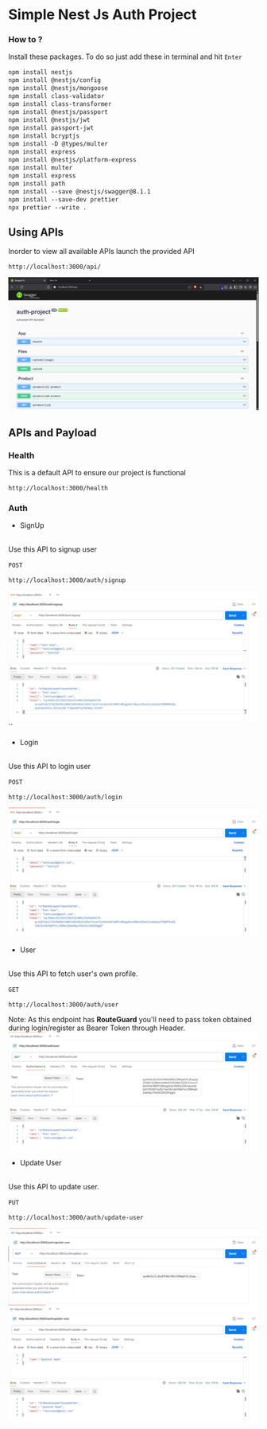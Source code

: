 
# Simple Nest Js Auth Project

### How to ?
Install these packages. To do so just add these in terminal and hit `Enter`
```
npm install nestjs
npm install @nestjs/config
npm install @nestjs/mongoose
npm install class-validator
npm install class-transformer
npm install @nestjs/passport
npm install @nestjs/jwt
npm install passport-jwt
npm install bcryptjs
npm install -D @types/multer
npm install express
npm install @nestjs/platform-express
npm install multer
npm install express
npm install path
npm install --save @nestjs/swagger@8.1.1
npm install --save-dev prettier
npx prettier --write .

```

## Using APIs
Inorder to view all available APIs launch the provided API
```
http://localhost:3000/api/
```
![All Apis](apis.png)

## APIs and Payload
### Health
This is a default API to ensure our project is functional
```
http://localhost:3000/health
```

### Auth
- SignUp
<br>
Use this API to signup user
<br>

`POST`
```
http://localhost:3000/auth/signup
```
![SignUp](signup.png)
``


- Login
<br>
Use this API to login user
<br>

`POST`
```
http://localhost:3000/auth/login
```
![Login](login.png)


- User
<br>
Use this API to fetch user's own profile. 
<br>

`GET`
```
http://localhost:3000/auth/user
```
Note: As this endpoint has **RouteGuard** you'll need to pass token obtained during login/register as Bearer Token through Header.
![user](user.png)


- Update User

<br>
Use this API to update user. 
<br>

`PUT`
```
http://localhost:3000/auth/update-user
```
![update-user](update-user1.png)
![update-user2](update-user2.png)

